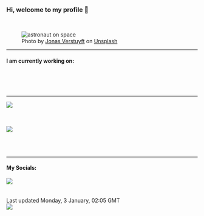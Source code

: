 <h3>Hi, welcome to my profile 👋</h3>

<br />
<figure>
  <img
    src="https://images.unsplash.com/photo-1503751071777-d2918b21bbd9?crop=entropy&cs=tinysrgb&fit=max&fm=jpg&ixid=MnwyNzQ3MDB8MHwxfHJhbmRvbXx8fHx8fHx8fDE2NDExNzA5NzU&ixlib=rb-1.2.1&q=80&w=1080&auto=format"
    alt="astronaut on space" 
  />
  <figcaption>Photo by <a
    href="https://unsplash.com/@verstuyftj?utm_source=Profile%20readme&utm_medium=referral">Jonas Verstuyft</a> on <a
    href="https://unsplash.com/?utm_source=Profile%20readme&utm_medium=referral">Unsplash</a></figcaption>
</figure>


<hr />
<h4>I am currently working on:</h4>
<a href=""></a>

<br /><br /><br />

<hr />
<img
  src="https://github-readme-stats.vercel.app/api?username=shanelucy&show_icons=true&theme=calm"
/>
<br /><br /><br />

<img 
  src="https://github-readme-stats.vercel.app/api/top-langs/?username=shanelucy&theme=calm"
/>
<br /><br /><br /><br />
<hr />
<h4>My Socials:</h4>
<a href="https://uk.linkedin.com/in/shane-lucy-4735b616a">
  <img
    src="https://img.shields.io/badge/linkedin%20-%230077B5.svg?&style=for-the-badge&logo=linkedin&logoColor=white"
  />
</a>
<br /><br /><br />
Last updated Monday, 3 January, 02:05 GMT
<br />
<img
  src="https://github.com/ShaneLucy/ShaneLucy/workflows/README%20build/badge.svg"
/>
